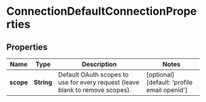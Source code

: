 # ConnectionDefaultConnectionProperties

## Properties

Name | Type | Description | Notes
------------ | ------------- | ------------- | -------------
**scope** | **String** | Default OAuth scopes to use for every request (leave blank to remove scopes). | [optional] [default: &#39;profile email openid&#39;]


